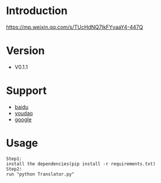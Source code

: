 # Introduction
https://mp.weixin.qq.com/s/TUcHdNQ7IkFYvaaY4-447Q

# Version
- V0.1.1

# Support
- [baidu](https://fanyi.baidu.com/)
- [youdao](http://fanyi.youdao.com/)
- [google](https://translate.google.cn/)

# Usage
```
Step1:
install the dependencies(pip install -r requirements.txt)
Step2:
run "python Translator.py"
```